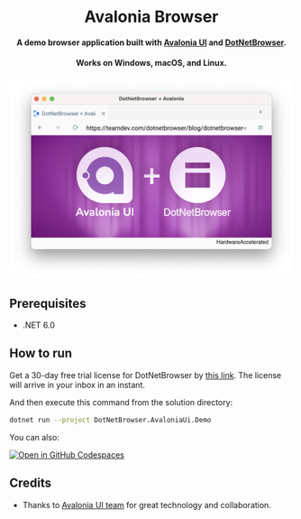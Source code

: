 <h1 align="center">
  <br>
  Avalonia Browser
  <br>
</h1>

<h4 align="center">A demo browser application built with <a href="https://avaloniaui.net/" target="_blank">Avalonia UI</a> and <a href="https://teamdev.com/dotnetbrowser" target="_blank">DotNetBrowser</a>.</h4>

<h4 align="center">Works on Windows, macOS, and Linux.</h4>

<h4 align="center"></h4>

<p align="center">
  <img src="screenshot.png" alt="Size Limit CLI" width="735">
</p>

## Prerequisites

* .NET 6.0

## How to run

Get a 30-day free trial license for DotNetBrowser by [this link](https://teamdev.com/dotnetbrowser/?utm_source=github&utm_medium=avalonia-demo&utm_campaign=avalonia#evaluate). The license will arrive in your inbox in an instant.

And then execute this command from the solution directory:

   ```bash
   dotnet run --project DotNetBrowser.AvaloniaUi.Demo
   ```

You can also:

<a href='https://codespaces.new/TeamDev-IP/Avalonia-Browser'><img src='https://github.com/codespaces/badge.svg' alt='Open in GitHub Codespaces' style='max-width: 100%;'></a>

## Credits

* Thanks to [Avalonia UI team](https://github.com/AvaloniaUI/Avalonia) for great technology and collaboration.
